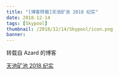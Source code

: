 ```yaml
---
title: "[博客转载]天池矿池 2018 纪实"
date: 2018-12-14
tags: [Skypool]
thumbnail: /2018/12/14/Skypool/icon.png
banner: 
---
```

转载自 Azard 的博客

[天池矿池 2018 纪实](http://azard.me/blog/2018/12/11/skypool-2018/)
